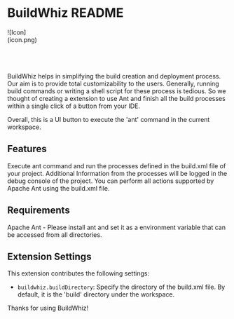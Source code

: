 # BuildWhiz README
<div style="width:100px;height:100px;">
    ![Icon](icon.png)
</div>
BuildWhiz helps in simplifying the build creation and deployment process. Our aim is to provide total customizability to the users. Generally, running build commands or writing a shell script for these process is tedious.
So we thought of creating a extension to use Ant and finish all the build processes within a single click of a button from your IDE.

Overall, this is a UI button to execute the 'ant' command in the current workspace.

## Features

Execute ant command and run the processes defined in the build.xml file of your project. Additional Information from the processes will be logged in the debug console of the project.
You can perform all actions supported by Apache Ant using the build.xml file.

## Requirements

Apache Ant - Please install ant and set it as a environment variable that can be accessed from all directories.

## Extension Settings

This extension contributes the following settings:

* `buildwhiz.buildDirectory`: Specify the directory of the build.xml file. By default, it is the 'build' directory under the workspace.

Thanks for using BuildWhiz!